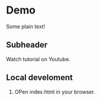 # Demo

Some plain text!

## Subheader

Watch tutorial on Youtube.

## Local develoment

1. OPen index.html in your browser.